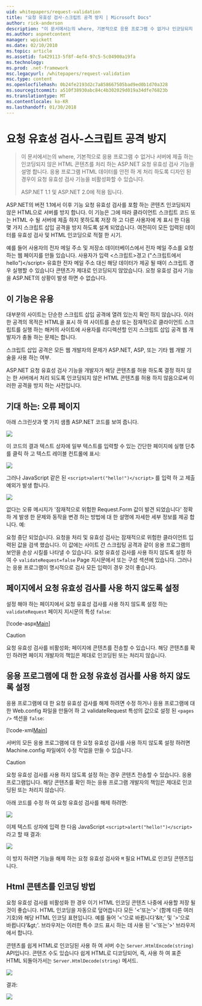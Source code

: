 ```yaml
---
uid: whitepapers/request-validation
title: "요청 유효성 검사-스크립트 공격 방지 | Microsoft Docs"
author: rick-anderson
description: "이 문서에서는의 where, 기본적으로 응용 프로그램 수 없거나 인코딩되지 않은 HTML 콘텐츠 submitt 처리 되지 않도록 하는 ASP.NET 요청 유효성 검사 기능을 설명..."
ms.author: aspnetcontent
manager: wpickett
ms.date: 02/10/2010
ms.topic: article
ms.assetid: fa429113-5f8f-4ef4-97c5-5c04900a19fa
ms.technology: 
ms.prod: .net-framework
msc.legacyurl: /whitepapers/request-validation
msc.type: content
ms.openlocfilehash: 0b24fe2193d2c7a858667505bad9ed0b1d70a328
ms.sourcegitcommit: a510f38930abc84c4b302029d019a34dfe76823b
ms.translationtype: MT
ms.contentlocale: ko-KR
ms.lasthandoff: 01/30/2018
---
```

<a name="request-validation---preventing-script-attacks"></a>요청 유효성 검사-스크립트 공격 방지
====================
> 이 문서에서는의 where, 기본적으로 응용 프로그램 수 없거나 서버에 제출 하는 인코딩되지 않은 HTML 콘텐츠를 처리 하는 ASP.NET 요청 유효성 검사 기능을 설명 합니다. 응용 프로그램 HTML 데이터를 안전 하 게 처리 하도록 디자인 된 경우이 요청 유효성 검사 기능을 비활성화할 수 있습니다.
> 
> ASP.NET 1.1 및 ASP.NET 2.0에 적용 됩니다.


ASP.NET의 버전 1.1에서 이후 기능 요청 유효성 검사를 포함 하는 콘텐츠 인코딩되지 않은 HTML으로 서버를 방지 합니다. 이 기능은 그에 따라 클라이언트 스크립트 코드 또는 HTML 수 될 서버에 제출 하지 못하도록 저장 하 고 다른 사용자에 게 표시 한 다음 몇 가지 스크립트 삽입 공격을 방지 하도록 설계 되었습니다. 여전히이 모든 입력된 데이터를 유효성 검사 및 HTML 인코딩으로 적절 한 시기.

예를 들어 사용자의 전자 메일 주소 및 저장소 데이터베이스에서 전자 메일 주소를 요청 하는 웹 페이지를 만들 있습니다. 사용자가 입력 &lt;스크립트&gt;경고 ("스크립트에서 hello")&lt;/script&gt; 유효한 전자 메일 주소 대신 해당 데이터가 제공 될 때이 스크립트 경우 실행할 수 있습니다 콘텐츠가 제대로 인코딩되지 않았습니다. 요청 유효성 검사 기능을 ASP.NET의 상황이 발생 하면 수 없습니다.

## <a name="why-this-feature-is-useful"></a>이 기능은 유용

대부분의 사이트는 단순한 스크립트 삽입 공격에 열려 있는지 확인 하지 않습니다. 이러한 공격의 목적은 HTML을 표시 하 여 사이트를 손상 또는 잠재적으로 클라이언트 스크립트를 실행 하는 해커의 사이트에 사용자를 리디렉션할 인지 스크립트 삽입 공격 웹 개발자가 충돌 하는 문제는 합니다.

스크립트 삽입 공격은 모든 웹 개발자의 문제가 ASP.NET, ASP, 또는 기타 웹 개발 기술을 사용 하는 여부.

ASP.NET 요청 유효성 검사 기능을 개발자가 해당 콘텐츠를 허용 하도록 결정 하지 않는 한 서버에서 처리 되도록 인코딩되지 않은 HTML 콘텐츠를 허용 하지 않음으로써 이러한 공격을 방지 하는 사전입니다.

## <a name="what-to-expect-error-page"></a>기대 하는: 오류 페이지

아래 스크린샷과 몇 가지 샘플 ASP.NET 코드를 보여 줍니다.

![](request-validation/_static/image1.png)

이 코드의 결과 텍스트 상자에 일부 텍스트를 입력할 수 있는 간단한 페이지에 실행 단추를 클릭 하 고 텍스트 레이블 컨트롤에 표시:

![](request-validation/_static/image2.png)

그러나 JavaScript 같은 된 `<script>alert("hello!")</script>` 를 입력 하 고 제출 예외가 발생 합니다.

![](request-validation/_static/image3.png)

없다는 오류 메시지가 '잠재적으로 위험한 Request.Form 값이 발견 되었습니다' 정확 하 게 발생 한 문제와 동작을 변경 하는 방법에 대 한 설명에 자세한 세부 정보를 제공 합니다. 예:

요청 중단 되었습니다. 요청을 처리 및 유효성 검사는 잠재적으로 위험한 클라이언트 입력된 값을 검색 했습니다. 이 값에는 사이트 간 스크립팅 공격과 같이 응용 프로그램의 보안을 손상 시킬를 나타낼 수 있습니다. 요청 유효성 검사를 사용 하지 않도록 설정 하 여 수 `validateRequest=false` Page 지시문에서 또는 구성 섹션에 있습니다. 그러나는 응용 프로그램이 명시적으로 검사 모든 입력이 경우 것이 좋습니다.

## <a name="disabling-request-validation-on-a-page"></a>페이지에서 요청 유효성 검사를 사용 하지 않도록 설정

설정 해야 하는 페이지에서 요청 유효성 검사를 사용 하지 않도록 설정 하는 `validateRequest` 페이지 지시문의 특성 `false`:

[!code-aspx[Main](request-validation/samples/sample1.aspx)]

> [!CAUTION]
> 요청 유효성 검사를 비활성화; 페이지에 콘텐츠를 전송할 수 있습니다. 해당 콘텐츠를 확인 하려면 페이지 개발자의 책임은 제대로 인코딩된 또는 처리지 않습니다.

## <a name="disabling-request-validation-for-your-application"></a>응용 프로그램에 대 한 요청 유효성 검사를 사용 하지 않도록 설정

응용 프로그램에 대 한 요청 유효성 검사를 해제 하려면 수정 하거나 응용 프로그램에 대 한 Web.config 파일을 만들어 하 고 validateRequest 특성의 값으로 설정 된 `<pages />` 섹션을 `false`:

[!code-xml[Main](request-validation/samples/sample2.xml)]

서버의 모든 응용 프로그램에 대 한 요청 유효성 검사를 사용 하지 않도록 설정 하려면 Machine.config 파일에이 수정 작업을 만들 수 있습니다.

> [!CAUTION]
> 요청 유효성 검사를 사용 하지 않도록 설정 하는 경우 콘텐츠 전송할 수 있습니다. 응용 프로그램입니다. 해당 콘텐츠를 확인 하는 응용 프로그램 개발자의 책임은 제대로 인코딩된 또는 처리지 않습니다.

아래 코드를 수정 하 여 요청 유효성 검사를 해제 하려면:

![](request-validation/_static/image4.png)

이제 텍스트 상자에 입력 한 다음 JavaScript `<script>alert("hello!")</script>` 라고 할 때 결과:

![](request-validation/_static/image5.png)

이 방지 하려면 기능을 해제 하는 요청 유효성 검사와 म 필요 HTML로 인코딩 콘텐츠입니다.

## <a name="how-to-html-encode-content"></a>Html 콘텐츠를 인코딩 방법

요청 유효성 검사를 비활성화 한 경우 이기 HTML 인코딩 콘텐츠 나중에 사용할 저장 될 것이 좋습니다. HTML 인코딩을 자동으로 덮어씁니다 모든 '&lt;'또는'&gt;' (함께 다른 여러 기호)와 해당 HTML 인코딩 표현입니다. 예를 들어 '&lt;'으로 바뀝니다'&amp;lt;' 및 '&gt;'으로 바뀝니다'&amp;gt;'. 브라우저는 이러한 특수 코드 표시 하는 데 사용 된 '&lt;'또는'&gt;' 브라우저에서 합니다.

콘텐츠를 쉽게 HTML로 인코딩된 사용 하 여 서버 수는 `Server.HtmlEncode(string)` API입니다. 콘텐츠 수도 있습니다 쉽게 HTML로 디코딩되어, 즉, 사용 하 여 표준 HTML 되돌아가서는 `Server.HtmlDecode(string)` 메서드.

![](request-validation/_static/image6.png)

결과:

![](request-validation/_static/image7.png)
